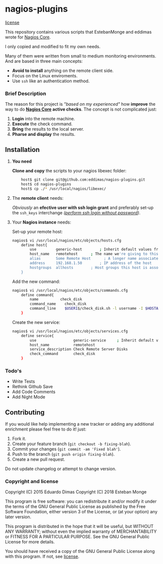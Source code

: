 # nagios-plugins
[license]

This repository contains various scripts that EstebanMonge and eddimas wrote for [Nagios Core].

I only copied and modified to fit my own needs.

Many of them were written from small to medium monitoring environments. And are based in three main concepts:

* **Avoid to install** anything on the remote client side.
* Focus on the Linux enviroments.
* Use `ssh` like an authentication method.

### Brief Description

The reason for this project is *"based on my experienced"* how **improve** the way to do **[Nagios Core] active checks**. The concept is not complicated just:

1. **Login** into the remote machine.
2. **Execute** the check command.
3. **Bring** the results to the local server.
4. **Pharse and display** the results.

## Installation

1. **You need**
	
	**Clone and copy** the scripts to your nagios libexec folder:
	```bash
		host$ git clone git@github.com:eddimas/nagios-plugins.git
		host$ cd nagios-plugins
		host$ cp ./* /usr/local/nagios/libexec/
	```

2. The **remote client** needs:

	*Obviously* an **efective user with ssh login grant** and preferably set-up the `ssh_keys` interchange *([perform ssh login without password])*. 

3. Your **Nagios instance** needs:

	 Set-up your remote host:
	```bash
	nagios$ vi /usr/local/nagios/etc/objects/hosts.cfg
    	define host{
    	    use         generic-host	 	; Inherit default values from a template
		    host_name   remotehost      ; The name we're giving to this host
		    alias		Some Remote Host	  ; A longer name associated with the host
		    address     192.168.1.50		; IP address of the host
		    hostgroups  allhosts        ; Host groups this host is associated with
		}
	```

	Add the new command:
	``` bash
	nagios$ vi /usr/local/nagios/etc/objects/commands.cfg
    	define command{
    	    name	      check_disk
    	    command_name	check_disk
    	    command_line	$USER1$/check_disk.sh -l username -I $HOSTADDRESS$ -w $ARG1$ -c $ARG2$
    	}
	```

	Create the new service:
	``` bash
	nagios$ vi /usr/local/nagios/etc/objects/services.cfg
    	define service{
    	    use                 generic-service		; Inherit default values from a template
    	    host_name           remotehost
    	    service_description Check Remote Server Disks
    	    check_command       check_disk
    	}
	```

### Todo's

 - Write Tests
 - Rethink Github Save
 - Add Code Comments
 - Add Night Mode

## Contributing

If you would like help implementing a new tracker or adding any additional enrichment please feel free to do it! just:

1. Fork it.
2. Create your feature branch (`git checkout -b fixing-blah`).
3. Commit your changes (`git commit -am 'Fixed blah'`).
5. Push to the branch (`git push origin fixing-blah`).
6. Create a new pull request.

Do not update changelog or attempt to change version.

### Copyright and license

Copyright (C) 2015  Eduardo Dimas
Copyright (C) 2018  Esteban Monge

This program is free software: you can redistribute it and/or modify it under the terms of the GNU General Public License as published by the Free Software Foundation, either version 3 of the License, or (at your option) any later version.

This program is distributed in the hope that it will be useful, but WITHOUT ANY WARRANTY; without even the implied warranty of MERCHANTABILITY or FITNESS FOR A PARTICULAR PURPOSE.  See the GNU General Public License for more details.

You should have received a copy of the GNU General Public License along with this program.  If not, see [license].

[license-image]: https://img.shields.io/badge/license-GNU--3-blue.svg?style=flat
[license]: https://www.gnu.org/licenses/gpl.html
[Nagios]:https://github.com/NagiosEnterprises/nagioscore
[Nagios Core]:https://github.com/NagiosEnterprises/nagioscore
[perform ssh login without password]: http://www.thegeekstuff.com/2008/11/3-steps-to-perform-ssh-login-without-password-using-ssh-keygen-ssh-copy-id/
